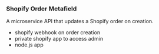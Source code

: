 ### Shopify Order Metafield
A microservice API that updates a Shopify order on creation.

- shopify webhook on order creation
- private shopify app to access admin
- node.js app
